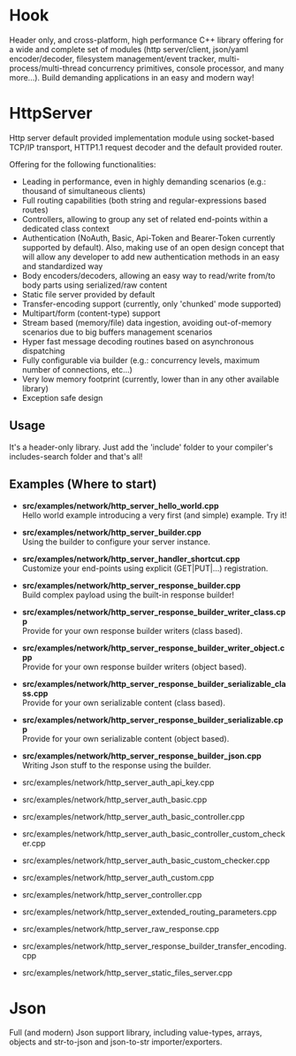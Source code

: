 # Hook

Header only, and cross-platform, high performance C++ library offering for a wide and complete set of modules (http server/client, json/yaml encoder/decoder, filesystem management/event tracker, multi-process/multi-thread concurrency primitives, console processor, and many more...). Build demanding applications in an easy and modern way!

# HttpServer 
Http server default provided implementation module using socket-based TCP/IP transport, HTTP1.1 request decoder and the default provided router.

Offering for the following functionalities:

* Leading in performance, even in highly demanding scenarios (e.g.: thousand of simultaneous clients)
* Full routing capabilities (both string and regular-expressions based routes)
* Controllers, allowing to group any set of related end-points within a dedicated class context
* Authentication (NoAuth, Basic, Api-Token and Bearer-Token currently supported by default). Also, making use of an open design concept that will allow any developer to add new authentication methods in an easy and standardized way
* Body encoders/decoders, allowing an easy way to read/write from/to body parts using serialized/raw content
* Static file server provided by default
* Transfer-encoding support (currently, only 'chunked' mode supported)
* Multipart/form (content-type) support
* Stream based (memory/file) data ingestion, avoiding out-of-memory scenarios due to big buffers management scenarios
* Hyper fast message decoding routines based on asynchronous dispatching
* Fully configurable via builder (e.g.: concurrency levels, maximum number of connections, etc...)
* Very low memory footprint (currently, lower than in any other available library)
* Exception safe design

## Usage
It's a header-only library. Just add the 'include' folder to your compiler's includes-search folder and that's all!

## Examples (Where to start)
* **src/examples/network/http_server_hello_world.cpp** <br>Hello world example introducing a very first (and simple) example. Try it!</br>
* **src/examples/network/http_server_builder.cpp** <br>Using the builder to configure your server instance.</br>
* **src/examples/network/http_server_handler_shortcut.cpp** <br>Customize your end-points using explicit (GET|PUT|...) registration.</br>
* **src/examples/network/http_server_response_builder.cpp** <br>Build complex payload using the built-in response builder!</br>
* **src/examples/network/http_server_response_builder_writer_class.cpp** <br>Provide for your own response builder writers (class based).</br>
* **src/examples/network/http_server_response_builder_writer_object.cpp** <br>Provide for your own response builder writers (object based).</br>
* **src/examples/network/http_server_response_builder_serializable_class.cpp** <br>Provide for your own serializable content (class based).</br>
* **src/examples/network/http_server_response_builder_serializable.cpp** <br>Provide for your own serializable content (object based).</br>
* **src/examples/network/http_server_response_builder_json.cpp** <br>Writing Json stuff to the response using the builder.</br>

* src/examples/network/http_server_auth_api_key.cpp
* src/examples/network/http_server_auth_basic.cpp
* src/examples/network/http_server_auth_basic_controller.cpp
* src/examples/network/http_server_auth_basic_controller_custom_checker.cpp
* src/examples/network/http_server_auth_basic_custom_checker.cpp
* src/examples/network/http_server_auth_custom.cpp
* src/examples/network/http_server_controller.cpp
* src/examples/network/http_server_extended_routing_parameters.cpp
* src/examples/network/http_server_raw_response.cpp
* src/examples/network/http_server_response_builder_transfer_encoding.cpp
* src/examples/network/http_server_static_files_server.cpp

# Json
Full (and modern) Json support library, including value-types, arrays, objects and str-to-json and json-to-str importer/exporters.

